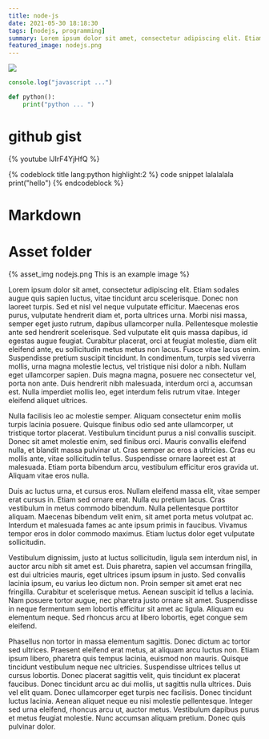 ```yaml
---
title: node-js
date: 2021-05-30 18:18:30
tags: [nodejs, programming]
summary: Lorem ipsum dolor sit amet, consectetur adipiscing elit. Etiam sodales augue quis sa
featured_image: nodejs.png
---
```


![](nodejs.png)


```javascript
console.log("javascript ...")

```

```python
def python():
    print("python ... ")
```


# github gist
<script src="https://gist.github.com/ReneGV/b5166f1bed472bbbdcce69f6ce2e3736.js"></script>

{% youtube lJIrF4YjHfQ %}


{% codeblock title lang:python highlight:2 %}
code snippet
lalalalala
print("hello")
{% endcodeblock %}




# Markdown
# Asset folder
{% asset_img nodejs.png This is an example image %}

Lorem ipsum dolor sit amet, consectetur adipiscing elit. Etiam sodales augue quis sapien luctus, vitae tincidunt arcu scelerisque. Donec non laoreet turpis. Sed et nisl vel neque vulputate efficitur. Maecenas eros purus, vulputate hendrerit diam et, porta ultrices urna. Morbi nisi massa, semper eget justo rutrum, dapibus ullamcorper nulla. Pellentesque molestie ante sed hendrerit scelerisque. Sed vulputate elit quis massa dapibus, id egestas augue feugiat. Curabitur placerat, orci at feugiat molestie, diam elit eleifend ante, eu sollicitudin metus metus non lacus. Fusce vitae lacus enim. Suspendisse pretium suscipit tincidunt. In condimentum, turpis sed viverra mollis, urna magna molestie lectus, vel tristique nisi dolor a nibh. Nullam eget ullamcorper sapien. Duis magna magna, posuere nec consectetur vel, porta non ante. Duis hendrerit nibh malesuada, interdum orci a, accumsan est. Nulla imperdiet mollis leo, eget interdum felis rutrum vitae. Integer eleifend aliquet ultrices.

Nulla facilisis leo ac molestie semper. Aliquam consectetur enim mollis turpis lacinia posuere. Quisque finibus odio sed ante ullamcorper, ut tristique tortor placerat. Vestibulum tincidunt purus a nisl convallis suscipit. Donec sit amet molestie enim, sed finibus orci. Mauris convallis eleifend nulla, et blandit massa pulvinar ut. Cras semper ac eros a ultricies. Cras eu mollis ante, vitae sollicitudin tellus. Suspendisse ornare laoreet est at malesuada. Etiam porta bibendum arcu, vestibulum efficitur eros gravida ut. Aliquam vitae eros nulla.

Duis ac luctus urna, et cursus eros. Nullam eleifend massa elit, vitae semper erat cursus in. Etiam sed ornare erat. Nulla eu pretium lacus. Cras vestibulum in metus commodo bibendum. Nulla pellentesque porttitor aliquam. Maecenas bibendum velit enim, sit amet porta metus volutpat ac. Interdum et malesuada fames ac ante ipsum primis in faucibus. Vivamus tempor eros in dolor commodo maximus. Etiam luctus dolor eget vulputate sollicitudin.

Vestibulum dignissim, justo at luctus sollicitudin, ligula sem interdum nisl, in auctor arcu nibh sit amet est. Duis pharetra, sapien vel accumsan fringilla, est dui ultricies mauris, eget ultrices ipsum ipsum in justo. Sed convallis lacinia ipsum, eu varius leo dictum non. Proin semper sit amet erat nec fringilla. Curabitur et scelerisque metus. Aenean suscipit id tellus a lacinia. Nam posuere tortor augue, nec pharetra justo ornare sit amet. Suspendisse in neque fermentum sem lobortis efficitur sit amet ac ligula. Aliquam eu elementum neque. Sed rhoncus arcu at libero lobortis, eget congue sem eleifend.

Phasellus non tortor in massa elementum sagittis. Donec dictum ac tortor sed ultrices. Praesent eleifend erat metus, at aliquam arcu luctus non. Etiam ipsum libero, pharetra quis tempus lacinia, euismod non mauris. Quisque tincidunt vestibulum neque nec ultricies. Suspendisse ultrices tellus ut cursus lobortis. Donec placerat sagittis velit, quis tincidunt ex placerat faucibus. Donec tincidunt arcu ac dui mollis, ut sagittis nulla ultrices. Duis vel elit quam. Donec ullamcorper eget turpis nec facilisis. Donec tincidunt luctus lacinia. Aenean aliquet neque eu nisi molestie pellentesque. Integer sed urna eleifend, rhoncus arcu ut, auctor metus. Vestibulum dapibus purus et metus feugiat molestie. Nunc accumsan aliquam pretium. Donec quis pulvinar dolor.